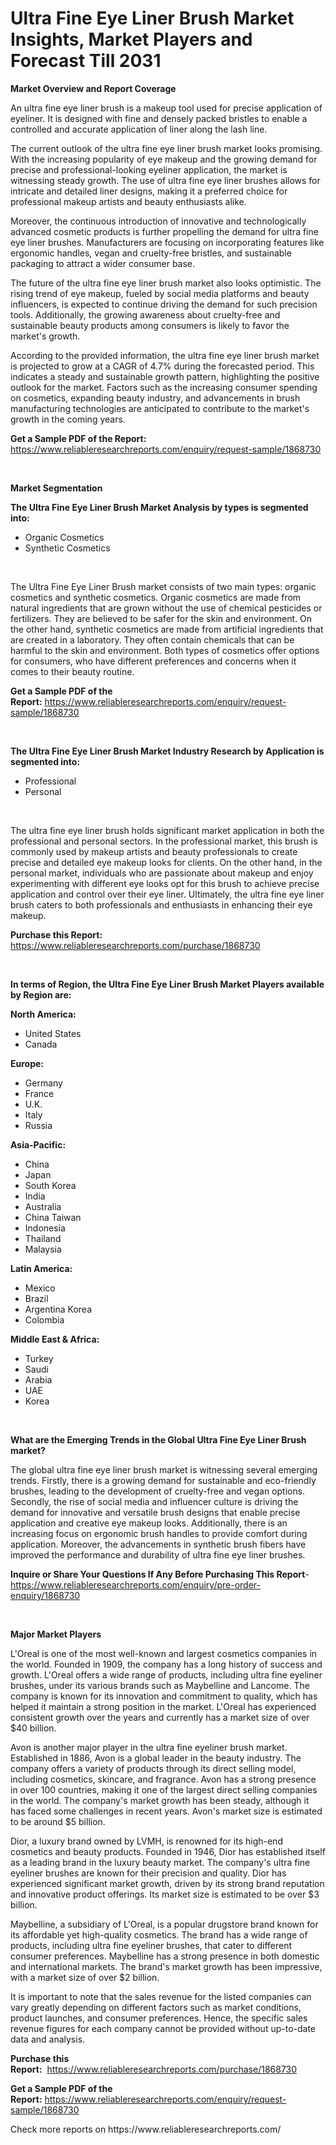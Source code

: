 <p><h1>Ultra Fine Eye Liner Brush Market Insights, Market Players and Forecast Till 2031</h1></p><p><strong>Market Overview and Report Coverage</strong></p>
<p><p>An ultra fine eye liner brush is a makeup tool used for precise application of eyeliner. It is designed with fine and densely packed bristles to enable a controlled and accurate application of liner along the lash line.</p><p>The current outlook of the ultra fine eye liner brush market looks promising. With the increasing popularity of eye makeup and the growing demand for precise and professional-looking eyeliner application, the market is witnessing steady growth. The use of ultra fine eye liner brushes allows for intricate and detailed liner designs, making it a preferred choice for professional makeup artists and beauty enthusiasts alike.</p><p>Moreover, the continuous introduction of innovative and technologically advanced cosmetic products is further propelling the demand for ultra fine eye liner brushes. Manufacturers are focusing on incorporating features like ergonomic handles, vegan and cruelty-free bristles, and sustainable packaging to attract a wider consumer base.</p><p>The future of the ultra fine eye liner brush market also looks optimistic. The rising trend of eye makeup, fueled by social media platforms and beauty influencers, is expected to continue driving the demand for such precision tools. Additionally, the growing awareness about cruelty-free and sustainable beauty products among consumers is likely to favor the market's growth.</p><p>According to the provided information, the ultra fine eye liner brush market is projected to grow at a CAGR of 4.7% during the forecasted period. This indicates a steady and sustainable growth pattern, highlighting the positive outlook for the market. Factors such as the increasing consumer spending on cosmetics, expanding beauty industry, and advancements in brush manufacturing technologies are anticipated to contribute to the market's growth in the coming years.</p></p>
<p><strong>Get a Sample PDF of the Report:</strong> <a href="https://www.reliableresearchreports.com/enquiry/request-sample/1868730">https://www.reliableresearchreports.com/enquiry/request-sample/1868730</a></p>
<p>&nbsp;</p>
<p><strong>Market Segmentation</strong></p>
<p><strong>The Ultra Fine Eye Liner Brush Market Analysis by types is segmented into:</strong></p>
<p><ul><li>Organic Cosmetics</li><li>Synthetic Cosmetics</li></ul></p>
<p>&nbsp;</p>
<p><p>The Ultra Fine Eye Liner Brush market consists of two main types: organic cosmetics and synthetic cosmetics. Organic cosmetics are made from natural ingredients that are grown without the use of chemical pesticides or fertilizers. They are believed to be safer for the skin and environment. On the other hand, synthetic cosmetics are made from artificial ingredients that are created in a laboratory. They often contain chemicals that can be harmful to the skin and environment. Both types of cosmetics offer options for consumers, who have different preferences and concerns when it comes to their beauty routine.</p></p>
<p><strong>Get a Sample PDF of the Report:</strong>&nbsp;<a href="https://www.reliableresearchreports.com/enquiry/request-sample/1868730">https://www.reliableresearchreports.com/enquiry/request-sample/1868730</a></p>
<p>&nbsp;</p>
<p><strong>The Ultra Fine Eye Liner Brush Market Industry Research by Application is segmented into:</strong></p>
<p><ul><li>Professional</li><li>Personal</li></ul></p>
<p>&nbsp;</p>
<p><p>The ultra fine eye liner brush holds significant market application in both the professional and personal sectors. In the professional market, this brush is commonly used by makeup artists and beauty professionals to create precise and detailed eye makeup looks for clients. On the other hand, in the personal market, individuals who are passionate about makeup and enjoy experimenting with different eye looks opt for this brush to achieve precise application and control over their eye liner. Ultimately, the ultra fine eye liner brush caters to both professionals and enthusiasts in enhancing their eye makeup.</p></p>
<p><strong>Purchase this Report:</strong>&nbsp; <a href="https://www.reliableresearchreports.com/purchase/1868730">https://www.reliableresearchreports.com/purchase/1868730</a></p>
<p>&nbsp;</p>
<p><strong>In terms of Region, the Ultra Fine Eye Liner Brush Market Players available by Region are:</strong></p>
<p>
    <p> <strong> North America: </strong>
        <ul>
            <li>United States</li>
            <li>Canada</li>
        </ul>
        </p> 
    <p> <strong> Europe: </strong>
        <ul>
            <li>Germany</li>
            <li>France</li>
            <li>U.K.</li>
            <li>Italy</li>
            <li>Russia</li>
        </ul>
        </p> 
    <p> <strong> Asia-Pacific: </strong>
        <ul>
            <li>China</li>
            <li>Japan</li>
            <li>South Korea</li>
            <li>India</li>
            <li>Australia</li>
            <li>China Taiwan</li>
            <li>Indonesia</li>
            <li>Thailand</li>
            <li>Malaysia</li>
        </ul>
        </p> 
    <p> <strong> Latin America: </strong>
        <ul>
            <li>Mexico</li>
            <li>Brazil</li>
            <li>Argentina Korea</li>
            <li>Colombia</li>
        </ul>
        </p> 
    <p> <strong> Middle East & Africa: </strong>
        <ul>
            <li>Turkey</li>
            <li>Saudi</li>
            <li>Arabia</li>
            <li>UAE</li>
            <li>Korea</li>
        </ul>
    </p>
    </p>
<p>&nbsp;</p>
<p><strong>What are the Emerging Trends in the Global Ultra Fine Eye Liner Brush market?</strong></p>
<p><p>The global ultra fine eye liner brush market is witnessing several emerging trends. Firstly, there is a growing demand for sustainable and eco-friendly brushes, leading to the development of cruelty-free and vegan options. Secondly, the rise of social media and influencer culture is driving the demand for innovative and versatile brush designs that enable precise application and creative eye makeup looks. Additionally, there is an increasing focus on ergonomic brush handles to provide comfort during application. Moreover, the advancements in synthetic brush fibers have improved the performance and durability of ultra fine eye liner brushes.</p></p>
<p><strong>Inquire or Share Your Questions If Any Before Purchasing This Report</strong>- <a href="https://www.reliableresearchreports.com/enquiry/pre-order-enquiry/1868730">https://www.reliableresearchreports.com/enquiry/pre-order-enquiry/1868730</a></p>
<p>&nbsp;</p>
<p><strong>Major Market Players</strong></p>
<p><p>L'Oreal is one of the most well-known and largest cosmetics companies in the world. Founded in 1909, the company has a long history of success and growth. L'Oreal offers a wide range of products, including ultra fine eyeliner brushes, under its various brands such as Maybelline and Lancome. The company is known for its innovation and commitment to quality, which has helped it maintain a strong position in the market. L'Oreal has experienced consistent growth over the years and currently has a market size of over $40 billion.</p><p>Avon is another major player in the ultra fine eyeliner brush market. Established in 1886, Avon is a global leader in the beauty industry. The company offers a variety of products through its direct selling model, including cosmetics, skincare, and fragrance. Avon has a strong presence in over 100 countries, making it one of the largest direct selling companies in the world. The company's market growth has been steady, although it has faced some challenges in recent years. Avon's market size is estimated to be around $5 billion.</p><p>Dior, a luxury brand owned by LVMH, is renowned for its high-end cosmetics and beauty products. Founded in 1946, Dior has established itself as a leading brand in the luxury beauty market. The company's ultra fine eyeliner brushes are known for their precision and quality. Dior has experienced significant market growth, driven by its strong brand reputation and innovative product offerings. Its market size is estimated to be over $3 billion.</p><p>Maybelline, a subsidiary of L'Oreal, is a popular drugstore brand known for its affordable yet high-quality cosmetics. The brand has a wide range of products, including ultra fine eyeliner brushes, that cater to different consumer preferences. Maybelline has a strong presence in both domestic and international markets. The brand's market growth has been impressive, with a market size of over $2 billion.</p><p>It is important to note that the sales revenue for the listed companies can vary greatly depending on different factors such as market conditions, product launches, and consumer preferences. Hence, the specific sales revenue figures for each company cannot be provided without up-to-date data and analysis.</p></p>
<p><strong>Purchase this Report:</strong>&nbsp;&nbsp;<a href="https://www.reliableresearchreports.com/purchase/1868730">https://www.reliableresearchreports.com/purchase/1868730</a></p>
<p></p>
<p><strong>Get a Sample PDF of the Report:</strong>&nbsp;<a href="https://www.reliableresearchreports.com/enquiry/request-sample/1868730">https://www.reliableresearchreports.com/enquiry/request-sample/1868730</a></p>
<p>Check more reports on https://www.reliableresearchreports.com/</p>